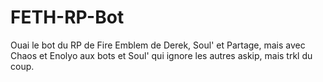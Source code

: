 # FETH-RP-Bot
Ouai le bot du RP de Fire Emblem de Derek, Soul' et Partage, mais avec Chaos et Enolyo aux bots et Soul' qui ignore les autres askip, mais trkl du coup.
